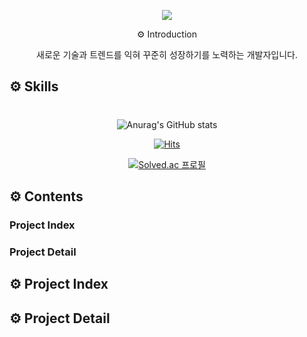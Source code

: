 <p align='center'>
<img src="https://capsule-render.vercel.app/api?type=waving&color=a5acdf&height=320&section=header&text=LEE%20YONG%20SANG&fontSize=70&animation=fadeIn&fontAlignY=33&desc=House&descAlignY=55&descAlign=50" />
</p>

<p align='center'>⚙️ Introduction  
<p align='center'>새로운 기술과 트렌드를 익혀 꾸준히 성장하기를 노력하는 개발자입니다.  </p>


## ⚙️ Skills


#
<div align=center>

![Anurag's GitHub stats](https://github-readme-stats.vercel.app/api?username=creamcheezecat&show_icons=true&theme=dark)

[![Hits](https://hits.seeyoufarm.com/api/count/incr/badge.svg?url=https%3A%2F%2Fgithub.com%2Fcreamcheezecat&count_bg=%238690E7&title_bg=%23928787&icon=waze.svg&icon_color=%23E7E7E7&title=visit%21&edge_flat=false)](https://hits.seeyoufarm.com)

[![Solved.ac
프로필](http://mazassumnida.wtf/api/v2/generate_badge?boj=ysl960330)](https://solved.ac/ysl960330)

</div>

## ⚙️ Contents
###  __Project Index__

### __Project Detail__


## ⚙️ Project Index



## ⚙️ Project Detail


